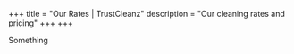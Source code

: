 +++
title = "Our Rates | TrustCleanz"
description = "Our cleaning rates and pricing"
+++
+++

Something
